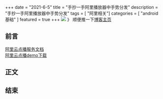 +++
date = "2021-6-5"
title = "手抄一手阿里播放器中手势分发"
description = "手抄一手阿里播放器中手势分发"
tags = [ "阿里相关"]
categories = [
    "android基础"
]
featured = true
+++
![](https://gitee.com/lalalaxiaowifi/pictures/raw/master/image/%E6%97%A5%E5%B8%B8%E6%90%AC%E7%A0%96%E5%A4%B4.png)
》 顺便推一下[博客主页](http://lalalaxiaowifi.gitee.io/pictures/)
## 前言
[阿里云点播服务文档](https://help.aliyun.com/document_detail/124714.html?spm=a2c4g.11186623.6.1163.346f7c44IaXRhR) <br>
[阿里云点播demo下载](https://help.aliyun.com/document_detail/94328.htm?spm=a2c4g.11186623.2.11.4ebb10e4lpM3WG#multiTask3266) <br>
## 正文
## 结束


